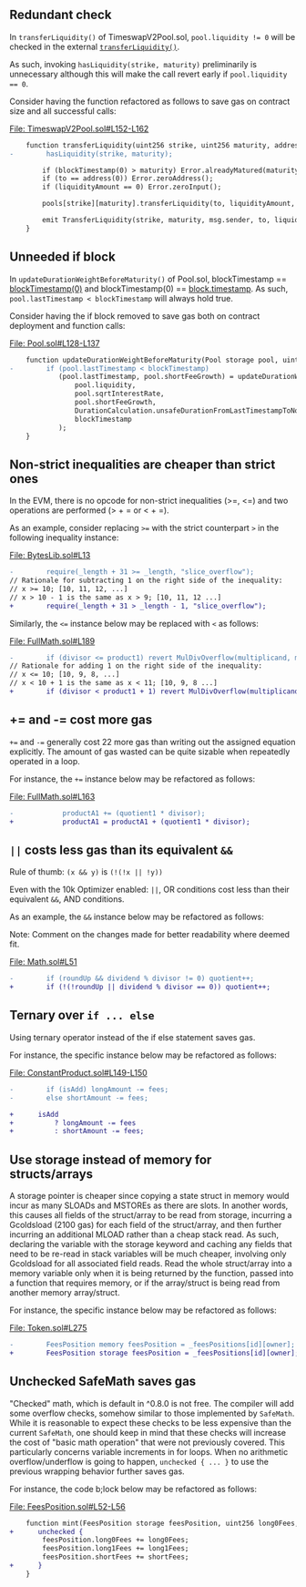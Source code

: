 ## Redundant check 
In `transferLiquidity()` of TimeswapV2Pool.sol, `pool.liquidity != 0` will be checked in the external [`transferLiquidity()`](https://github.com/code-423n4/2023-01-timeswap/blob/main/packages/v2-pool/src/structs/Pool.sol#L160).

As such, invoking `hasLiquidity(strike, maturity)` preliminarily is unnecessary although this will make the call revert early if `pool.liquidity == 0`.  

Consider having the function refactored as follows to save gas on contract size and all successful calls:

[File: TimeswapV2Pool.sol#L152-L162](https://github.com/code-423n4/2023-01-timeswap/blob/main/packages/v2-pool/src/TimeswapV2Pool.sol#L152-L162)

```diff
    function transferLiquidity(uint256 strike, uint256 maturity, address to, uint160 liquidityAmount) external override {
-        hasLiquidity(strike, maturity);

        if (blockTimestamp(0) > maturity) Error.alreadyMatured(maturity, blockTimestamp(0));
        if (to == address(0)) Error.zeroAddress();
        if (liquidityAmount == 0) Error.zeroInput();

        pools[strike][maturity].transferLiquidity(to, liquidityAmount, blockTimestamp(0));

        emit TransferLiquidity(strike, maturity, msg.sender, to, liquidityAmount);
    }
```
## Unneeded if block
In `updateDurationWeightBeforeMaturity()` of Pool.sol, blockTimestamp == [blockTimestamp(0)](https://github.com/code-423n4/2023-01-timeswap/blob/main/packages/v2-pool/src/TimeswapV2Pool.sol#L159) and blockTimestamp(0) == [block.timestamp](https://github.com/code-423n4/2023-01-timeswap/blob/main/packages/v2-pool/src/TimeswapV2Pool.sol#L82-L84). As such, `pool.lastTimestamp < blockTimestamp` will always hold true.

Consider having the if block removed to save gas both on contract deployment and function calls:

[File: Pool.sol#L128-L137](https://github.com/code-423n4/2023-01-timeswap/blob/main/packages/v2-pool/src/structs/Pool.sol#L128-L137)

```diff
    function updateDurationWeightBeforeMaturity(Pool storage pool, uint96 blockTimestamp) private {
-        if (pool.lastTimestamp < blockTimestamp)
            (pool.lastTimestamp, pool.shortFeeGrowth) = updateDurationWeight(
                pool.liquidity,
                pool.sqrtInterestRate,
                pool.shortFeeGrowth,
                DurationCalculation.unsafeDurationFromLastTimestampToNow(pool.lastTimestamp, blockTimestamp),
                blockTimestamp
            );
    }
```
## Non-strict inequalities are cheaper than strict ones
In the EVM, there is no opcode for non-strict inequalities (>=, <=) and two operations are performed (> + = or < + =).

As an example, consider replacing `>=` with the strict counterpart `>` in the following inequality instance:

[File: BytesLib.sol#L13](https://github.com/code-423n4/2023-01-timeswap/blob/main/packages/v2-library/src/BytesLib.sol#L13)

```diff
-        require(_length + 31 >= _length, "slice_overflow");
// Rationale for subtracting 1 on the right side of the inequality:
// x >= 10; [10, 11, 12, ...]
// x > 10 - 1 is the same as x > 9; [10, 11, 12 ...] 
+        require(_length + 31 > _length - 1, "slice_overflow");
```
Similarly, the `<=` instance below may be replaced with `<` as follows:

[File: FullMath.sol#L189](https://github.com/code-423n4/2023-01-timeswap/blob/main/packages/v2-library/src/FullMath.sol#L189)

```diff
-        if (divisor <= product1) revert MulDivOverflow(multiplicand, multiplier, divisor);
// Rationale for adding 1 on the right side of the inequality:
// x <= 10; [10, 9, 8, ...]
// x < 10 + 1 is the same as x < 11; [10, 9, 8 ...]
+        if (divisor < product1 + 1) revert MulDivOverflow(multiplicand, multiplier, divisor);
```
## += and -= cost more gas
`+=` and `-=` generally cost 22 more gas than writing out the assigned equation explicitly. The amount of gas wasted can be quite sizable when repeatedly operated in a loop.

For instance, the `+=` instance below may be refactored as follows:

[File: FullMath.sol#L163](https://github.com/code-423n4/2023-01-timeswap/blob/main/packages/v2-library/src/FullMath.sol#L163)

```diff
-            productA1 += (quotient1 * divisor);
+            productA1 = productA1 + (quotient1 * divisor);
```
## `||` costs less gas than its equivalent `&&`
Rule of thumb: `(x && y)` is `(!(!x || !y))`

Even with the 10k Optimizer enabled: `||`, OR conditions cost less than their equivalent `&&`, AND conditions.

As an example, the `&&` instance below may be refactored as follows:

Note: Comment on the changes made for better readability where deemed fit.

[File: Math.sol#L51](https://github.com/code-423n4/2023-01-timeswap/blob/main/packages/v2-library/src/Math.sol#L51)

```diff
-        if (roundUp && dividend % divisor != 0) quotient++;
+        if (!(!roundUp || dividend % divisor == 0)) quotient++;
```
## Ternary over `if ... else`
Using ternary operator instead of the if else statement saves gas.

For instance, the specific instance below may be refactored as follows:

[File: ConstantProduct.sol#L149-L150](https://github.com/code-423n4/2023-01-timeswap/blob/main/packages/v2-pool/src/libraries/ConstantProduct.sol#L149-L150)

```diff
-        if (isAdd) longAmount -= fees;
-        else shortAmount -= fees;

+      isAdd
+          ? longAmount -= fees
+          : shortAmount -= fees;
```
## Use storage instead of memory for structs/arrays
A storage pointer is cheaper since copying a state struct in memory would incur as many SLOADs and MSTOREs as there are slots. In another words, this causes all fields of the struct/array to be read from storage, incurring a Gcoldsload (2100 gas) for each field of the struct/array, and then further incurring an additional MLOAD rather than a cheap stack read. As such, declaring the variable with the storage keyword and caching any fields that need to be re-read in stack variables will be much cheaper, involving only Gcoldsload for all associated field reads. Read the whole struct/array into a memory variable only when it is being returned by the function, passed into a function that requires memory, or if the array/struct is being read from another memory array/struct.

For instance, the specific instance below may be refactored as follows:

[File: Token.sol#L275](https://github.com/code-423n4/2023-01-timeswap/blob/main/packages/v2-token/src/TimeswapV2LiquidityToken.sol#L275)

```diff
-        FeesPosition memory feesPosition = _feesPositions[id][owner];
+        FeesPosition storage feesPosition = _feesPositions[id][owner];
```
## Unchecked SafeMath saves gas
"Checked" math, which is default in ^0.8.0 is not free. The compiler will add some overflow checks, somehow similar to those implemented by `SafeMath`. While it is reasonable to expect these checks to be less expensive than the current `SafeMath`, one should keep in mind that these checks will increase the cost of "basic math operation" that were not previously covered. This particularly concerns variable increments in for loops. When no arithmetic overflow/underflow is going to happen, `unchecked { ... }` to use the previous wrapping behavior further saves gas.

For instance, the code b;lock below may be refactored as follows:

[File: FeesPosition.sol#L52-L56](https://github.com/code-423n4/2023-01-timeswap/blob/main/packages/v2-token/src/structs/FeesPosition.sol#L52-L56)

```diff
    function mint(FeesPosition storage feesPosition, uint256 long0Fees, uint256 long1Fees, uint256 shortFees) internal {
+      unchecked {
        feesPosition.long0Fees += long0Fees;
        feesPosition.long1Fees += long1Fees;
        feesPosition.shortFees += shortFees;
+      }
    }
```